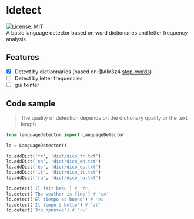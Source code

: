 # ldetect
[![License: MIT](https://img.shields.io/badge/License-MIT-blue.svg)](https://opensource.org/licenses/MIT)  
A basic language detector based on word dictionaries and letter frequency analysis

## Features
- [x] Detect by dictionnaries (based on @Alir3z4 [stop-words](https://github.com/Alir3z4/stop-words))
- [ ] Detect by letter frequencies
- [ ] gui tkinter

## Code sample
> The quality of detection depends on the dictionary quality or the text length

```py
from languagedetector import LanguageDetector

ld = LanguageDetector()

ld.addDict('fr', 'dict/dico_fr.txt')
ld.addDict('en', 'dict/dico_en.txt')
ld.addDict('es', 'dict/dico_es.txt')
ld.addDict('it', 'dict/dico_it.txt')
ld.addDict('ru', 'dict/dico_ru.txt')

ld.detect('Il fait beau') # 'fr'
ld.detect('The weather is fine') # 'en'
ld.detect('El tiempo es bueno') # 'es'
ld.detect('Il tempo è bello') # 'it'
ld.detect('Это приятно') # 'ru'
```
